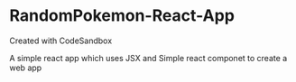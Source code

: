 # RandomPokemon-React-App
Created with CodeSandbox

A simple react app which uses JSX and Simple react componet to create a web app 
